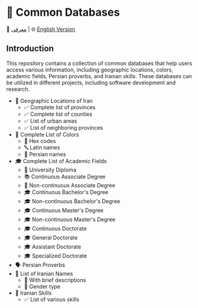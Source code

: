 <div align="left">
<h1>🌟 Common Databases</h1>

<p>
    📖 <a href="README.fa.md">معرفی</a> | 
    🌐 <a href="#introduction">English Version</a>
</p>

<h2 id="introduction">Introduction</h2>
<p>
    This repository contains a collection of common databases that help users access various information, including geographic locations, colors, academic fields, Persian proverbs, and Iranian skills. These databases can be utilized in different projects, including software development and research.
</p>

<ul>
    <li>
        📍 Geographic Locations of Iran
        <ul>
            <li>✅ Complete list of provinces</li>
            <li>✅ Complete list of counties</li>
            <li>✅ List of urban areas</li>
            <li>✅ List of neighboring provinces</li>
        </ul>
    </li>
    <li>
        🎨 Complete List of Colors
        <ul>
            <li>🔳 Hex codes</li>
            <li>🔤 Latin names</li>
            <li>🎨 Persian names</li>
        </ul>
    </li>
    <li>
        🎓 Complete List of Academic Fields
        <ul>
            <li>📜 University Diploma</li>
            <li>📚 Continuous Associate Degree</li>
            <li>📖 Non-continuous Associate Degree</li>
            <li>🎓 Continuous Bachelor's Degree</li>
            <li>🎓 Non-continuous Bachelor's Degree</li>
            <li>🎓 Continuous Master's Degree</li>
            <li>🎓 Non-continuous Master's Degree</li>
            <li>🎓 Continuous Doctorate</li>
            <li>🎓 General Doctorate</li>
            <li>🎓 Assistant Doctorate</li>
            <li>🎓 Specialized Doctorate</li>
        </ul>
    </li>
    <li>
        🗣️ Persian Proverbs
    </li>
    <li>
        📝 List of Iranian Names 
        <ul>
            <li>📖 With brief descriptions</li>
            <li>🚻 Gender type</li>
        </ul>
    </li>
    <li>
        💼 Iranian Skills
        <ul>
            <li>✅ List of various skills</li>
        </ul>
    </li>
</ul>
</div> 